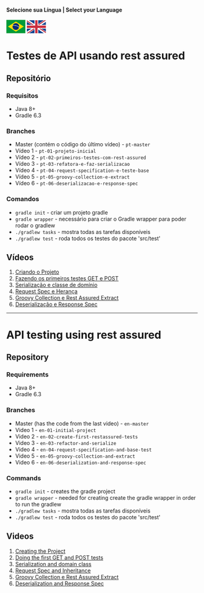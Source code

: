 #### Selecione sua Língua | Select your Language
<a href='#Testes-de-API-usando-rest-assured'><img src="images/pt-br.png" alt="Português" width="50" /></a>
<a href='#API-testing-using-rest-assured'><img src="images/en.jpg" alt="English" width="50" /></a>


# Testes de API usando rest assured

## Repositório

### Requisitos
* Java 8+
* Gradle 6.3

### Branches
* Master (contém o código do último vídeo)  - `pt-master` 
* Vídeo 1 - `pt-01-projeto-inicial`
* Vídeo 2 - `pt-02-primeiros-testes-com-rest-assured`
* Vídeo 3 - `pt-03-refatora-e-faz-serializacao`
* Vídeo 4 - `pt-04-request-specification-e-teste-base`
* Vídeo 5 - `pt-05-groovy-collection-e-extract`
* Vídeo 6 - `pt-06-deserializacao-e-response-spec`


### Comandos
* `gradle init` - criar um projeto gradle
* `gradle wrapper` - necessário para criar o Gradle wrapper para poder rodar o gradlew
* `./gradlew tasks` - mostra todas as tarefas disponíveis
* `./gradlew test` - roda todos os testes do pacote 'src/test'

## Vídeos

1. [Criando o Projeto](https://youtu.be/EjXimnUwAns)
1. [Fazendo os primeiros testes GET e POST](https://youtu.be/Yko4DTEmAV8) 
1. [Serialização e classe de domínio](https://youtu.be/nYC2_DruHVU) 
1. [Request Spec e Herança](https://youtu.be/5Sb2Sf3GssI) 
1. [Groovy Collection e Rest Assured Extract](https://youtu.be/KQmJqdKgs74) 
1. [Deserialização e Response Spec](https://youtu.be/l564EZXoHOA) 

---

# API testing using rest assured

## Repository

### Requirements
* Java 8+
* Gradle 6.3

### Branches
* Master (has the code from the last video)  - `en-master` 
* Video 1 - `en-01-initial-project`
* Video 2 - `en-02-create-first-restassured-tests`
* Video 3 - `en-03-refactor-and-serialize`
* Video 4 - `en-04-request-specification-and-base-test`
* Video 5 - `en-05-groovy-collection-and-extract`
* Video 6 - `en-06-deserialization-and-response-spec`

### Commands
* `gradle init` - creates the gradle project
* `gradle wrapper` - needed for creating create the gradle wrapper in order to run the gradlew
* `./gradlew tasks` - mostra todas as tarefas disponíveis
* `./gradlew test` - roda todos os testes do pacote 'src/test'

## Videos

1. [Creating the Project](https://youtu.be/MnPx1uoYyac)
1. [Doing the first GET and POST tests](https://youtu.be/ZHkms9dhfVs)
1. [Serialization and domain class](https://youtu.be/jQ43TLg2p70)
1. [Request Spec and Inheritance](https://youtu.be/AcWxLe9a7-E)
1. [Groovy Collection e Rest Assured Extract](https://youtu.be/q_Q9_F7DdwQ)
1. [Deserialization and Response Spec](https://youtu.be/i33KgGqOC9I)
